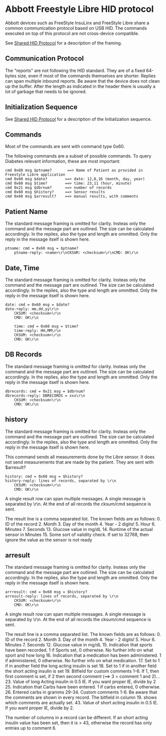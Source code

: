# Abbott Freestyle Libre HID protocol

Abbott devices such as FreeStyle InsuLinx and FreeStyle Libre share a
common communication protocol based on USB HID. The commands executed
on top of this protocol are not cross-device compatible.

See [Shared HID Protocol](https://github.com/pascalfribi/glucometer-protocols/blob/master/abbott/shared-hid-protocol.md) for a description of the framing.


## Communication Protocol

The "reports" are not following the HID standard. They are of a fixed 64-bytes
size, even if most of the commands themselves are shorter. Replies can span
multiple inbound reports. Be aware that the device does not clean up the buffer. After the length as indicated in the header there is usually a lot of garbage that needs to be ignored.

## Initialization Sequence
See [Shared HID Protocol](https://github.com/pascalfribi/glucometer-protocols/blob/master/abbott/shared-hid-protocol.md) for a description of the Initialization sequence.

## Commands

Most of the commands are sent with command type 0x60.

The following commands are a subset of possible commands. To query Diabetes relevant information, these are most important:

    cmd 0x60 msg $ptname?       ==> Name of Patient as provided in Freestyle Libre application
    cmd 0x60 msg $date?        ==> date: 12,8,16 (month, day, year)
    cmd 0x60 msg $time?        ==> time: 23,11 (hour, minute)
    cmd 0x21 msg $dbrnum?      ==> number of records
    cmd 0x60 msg $history?     ==> Sensor results
    cmd 0x60 msg $arresult?    ==> manual results, with comments

## Patient Name
The standard message framing is omitted for clarity. Insteas only the command and the message part are outlined. The size can be calculated accordingly. In the replies, also the type and length are ommitted. Only the reply in the message itself is shown here.

    ptname: cmd = 0x60 msg = $ptname?
		ptname-reply: <name>\r\nCKSUM: <checksum>\r\nCMD: OK\r\n

## Date, Time
The standard message framing is omitted for clarity. Insteas only the command and the message part are outlined. The size can be calculated accordingly. In the replies, also the type and length are ommitted. Only the reply in the message itself is shown here.

    date: cmd = 0x60 msg = $date?
    date-reply: mm,dd,yy\r\n
		CKSUM: <checksum>\r\n
		CMD: OK\r\n
		
		time: cmd = 0x60 msg = $time?
		time-reply: HH,MM\r\n
		CKSUM: <checksum>\r\n
		CMD: OK\r\n
		
## DB Records
The standard message framing is omitted for clarity. Insteas only the command and the message part are outlined. The size can be calculated accordingly. In the replies, also the type and length are ommitted. Only the reply in the message itself is shown here.

    dbrecords: cmd = 0x21 msg = $dbrnum?
    dbrecords-reply: DBRECORDS = xxx\r\n
		CKSUM: <checksum>\r\n
		CMD: OK\r\n

## history
The standard message framing is omitted for clarity. Insteas only the command and the message part are outlined. The size can be calculated accordingly. In the replies, also the type and length are ommitted. Only the reply in the message itself is shown here.

This command sends all measurements done by the Libre sensor. It does not send measurements that are made by the patient. They are sent with $arresult?

    history: cmd = 0x60 msg = $history?
    history-reply: lines of records, separated by \r\n
		CKSUM: <checksum>\r\n
		CMD: OK\r\n

A single result row can span multiple messages. A single message is separated by \r\n. At the end of all records the cksum/cmd sequence is sent.

The result line is a comma separated list. The known fields are as follows:
  0. ID of the record
  2. Month
  3. Day of the month
  4. Year - 2 digits!
  5. Hour
  6. Minutes
  7. Seconds
  13. Glucose value in mg/dL
  14. Runtime of the actual sensor in Minutes
  15. Some sort of validity check. If set to 32768, then ignore the value as the sensor is not ready

## arresult
The standard message framing is omitted for clarity. Insteas only the command and the message part are outlined. The size can be calculated accordingly. In the replies, also the type and length are ommitted. Only the reply in the message itself is shown here.

    arrresult: cmd = 0x60 msg = $history?
    arresult-reply: lines of records, separated by \r\n
		CKSUM: <checksum>\r\n
		CMD: OK\r\n

A single result row can span multiple messages. A single message is separated by \r\n. At the end of all records the cksum/cmd sequence is sent.

The result line is a comma separated list. The known fields are as follows:
  0. ID of the record
  2. Month
  3. Day of the month
  4. Year - 2 digits!
  5. Hour
  6. Minutes
  7. Seconds
  12. Glucose value in mg/dL
  15. Indication that sports have been recorded. 1 if Sports set, 0 otherwise. No further info on what sport and how long
  16. Indication that a medication has been administered. 1 if administered, 0 otherwise. No further info on what medication.
  17. Set to 1 if in another field the long acting insulin is set
  18. Set to 1 if in another field the short acting insulin is set
  19. Bitfield for custom comments 1-6. If 1, then first comment is set, if 2 then second comment (==> 3 = comment 1 and 2)...
  23. Value of long Acting insulin in 0.5 IE. If you want proper IE, divide by 2
  25. Indication that Carbs have been entered. 1 if carbs entered, 0 otherwise.
  26. Entered carbs in gramms
  29-34. Custom comments 1-6. Be aware that the comments are shown in every record. The bitfield in column 19. shows which comments are actually set.
  43. Value of short acting insulin in 0.5 IE. If you want proper IE, divide by 2.
	
The number of columns in a record can be different. If an short acting insulin value has been set, then it is > 43, otherwise the record has only entries up to comment 6.
